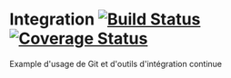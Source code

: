 # Integration [![Build Status](https://travis-ci.org/adrien-f/integration.svg?branch=master)](https://travis-ci.org/adrien-f/integration) [![Coverage Status](https://coveralls.io/repos/github/adrien-f/integration/badge.svg?branch=master)](https://coveralls.io/github/adrien-f/integration?branch=master)

Example d'usage de Git et d'outils d'intégration continue

